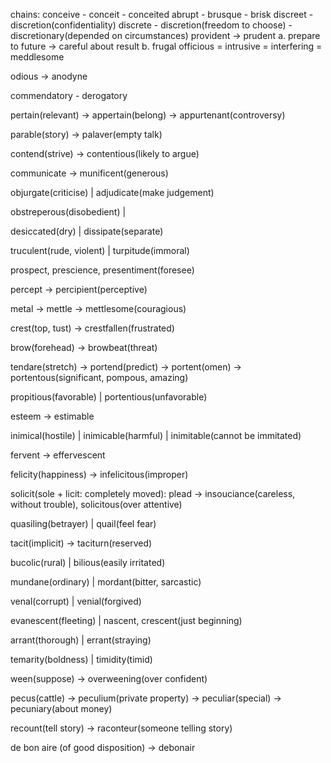 chains:
conceive - conceit - conceited
abrupt - brusque - brisk
discreet - discretion(confidentiality)
discrete - discretion(freedom to choose) - discretionary(depended on circumstances)
provident -> prudent
a. prepare to future -> careful about result
b. frugal
officious = intrusive = interfering = meddlesome

odious -> anodyne

commendatory - derogatory

pertain(relevant) -> appertain(belong) -> appurtenant(controversy)

parable(story) -> palaver(empty talk)

contend(strive) -> contentious(likely to argue)

communicate -> munificent(generous)

objurgate(criticise) | adjudicate(make judgement)

obstreperous(disobedient) |

desiccated(dry) | dissipate(separate)

truculent(rude, violent) | turpitude(immoral)

prospect, prescience, presentiment(foresee)

percept -> percipient(perceptive)

metal -> mettle -> mettlesome(couragious)

crest(top, tust) -> crestfallen(frustrated)

brow(forehead) -> browbeat(threat)

tendare(stretch) -> portend(predict) -> portent(omen) -> portentous(significant, pompous, amazing)

propitious(favorable) | portentious(unfavorable)

esteem -> estimable

inimical(hostile) | inimicable(harmful) | inimitable(cannot be immitated)

fervent -> effervescent

felicity(happiness) -> infelicitous(improper)

solicit(sole + licit: completely moved): plead -> insouciance(careless, without trouble), solicitous(over attentive)

quasiling(betrayer) | quail(feel fear)

tacit(implicit) -> taciturn(reserved)

bucolic(rural) | bilious(easily irritated)

mundane(ordinary) | mordant(bitter, sarcastic)

venal(corrupt) | venial(forgived)

evanescent(fleeting) | nascent, crescent(just beginning)

arrant(thorough) | errant(straying)

temarity(boldness) | timidity(timid)

ween(suppose) -> overweening(over confident)

pecus(cattle) -> peculium(private property) -> peculiar(special) -> pecuniary(about money)

recount(tell story) -> raconteur(someone telling story)

de bon aire (of good disposition) -> debonair
